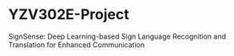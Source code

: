 # YZV302E-Project
SignSense: Deep Learning-based Sign Language Recognition and Translation for Enhanced Communication

